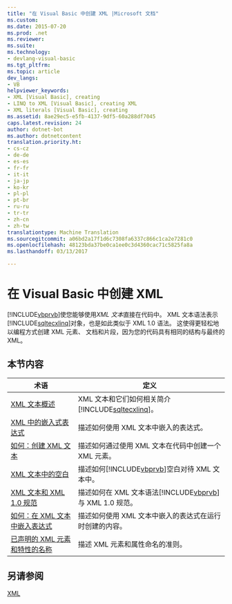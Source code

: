 ```yaml
---
title: "在 Visual Basic 中创建 XML |Microsoft 文档"
ms.custom: 
ms.date: 2015-07-20
ms.prod: .net
ms.reviewer: 
ms.suite: 
ms.technology:
- devlang-visual-basic
ms.tgt_pltfrm: 
ms.topic: article
dev_langs:
- VB
helpviewer_keywords:
- XML [Visual Basic], creating
- LINQ to XML [Visual Basic], creating XML
- XML literals [Visual Basic], creating
ms.assetid: 8ae29ec5-e5fb-4137-9df5-60a288df7045
caps.latest.revision: 24
author: dotnet-bot
ms.author: dotnetcontent
translation.priority.ht:
- cs-cz
- de-de
- es-es
- fr-fr
- it-it
- ja-jp
- ko-kr
- pl-pl
- pt-br
- ru-ru
- tr-tr
- zh-cn
- zh-tw
translationtype: Machine Translation
ms.sourcegitcommit: a06bd2a17f1d6c7308fa6337c866c1ca2e7281c0
ms.openlocfilehash: 48123bda37be0ca1ee0c3d4360cac71c5825fa8a
ms.lasthandoff: 03/13/2017

---
```

# <a name="creating-xml-in-visual-basic"></a>在 Visual Basic 中创建 XML
[!INCLUDE[vbprvb](../../../../csharp/programming-guide/concepts/linq/includes/vbprvb_md.md)]使您能够使用*XML 文本*直接在代码中。 XML 文本语法表示[!INCLUDE[sqltecxlinq](../../../../csharp/programming-guide/concepts/linq/includes/sqltecxlinq_md.md)]对象，也是如此类似于 XML 1.0 语法。 这使得更轻松地以编程方式创建 XML 元素、 文档和片段，因为您的代码具有相同的结构与最终的 XML。  
  
## <a name="in-this-section"></a>本节内容  
  
|术语|定义|  
|---|---|  
|[XML 文本概述](../../../../visual-basic/programming-guide/language-features/xml/xml-literals-overview.md)|XML 文本和它们如何相关简介[!INCLUDE[sqltecxlinq](../../../../csharp/programming-guide/concepts/linq/includes/sqltecxlinq_md.md)]。|  
|[XML 中的嵌入式表达式](../../../../visual-basic/programming-guide/language-features/xml/embedded-expressions-in-xml.md)|描述如何使用 XML 文本中嵌入的表达式。|  
|[如何：创建 XML 文本](../../../../visual-basic/programming-guide/language-features/xml/how-to-create-xml-literals.md)|描述如何通过使用 XML 文本在代码中创建一个 XML 元素。|  
|[XML 文本中的空白](../../../../visual-basic/programming-guide/language-features/xml/white-space-in-xml-literals.md)|描述如何[!INCLUDE[vbprvb](../../../../csharp/programming-guide/concepts/linq/includes/vbprvb_md.md)]空白对待 XML 文本中。|  
|[XML 文本和 XML 1.0 规范](../../../../visual-basic/programming-guide/language-features/xml/xml-literals-and-the-xml-1-0-specification.md)|描述如何在 XML 文本语法[!INCLUDE[vbprvb](../../../../csharp/programming-guide/concepts/linq/includes/vbprvb_md.md)]与 XML 1.0 规范。|  
|[如何：在 XML 文本中嵌入表达式](../../../../visual-basic/programming-guide/language-features/xml/how-to-embed-expressions-in-xml-literals.md)|描述如何使用 XML 文本中嵌入的表达式在运行时创建的内容。|  
|[已声明的 XML 元素和特性的名称](../../../../visual-basic/programming-guide/language-features/xml/names-of-declared-xml-elements-and-attributes.md)|描述 XML 元素和属性命名的准则。|  
  
## <a name="see-also"></a>另请参阅  
 [XML](../../../../visual-basic/programming-guide/language-features/xml/index.md)

